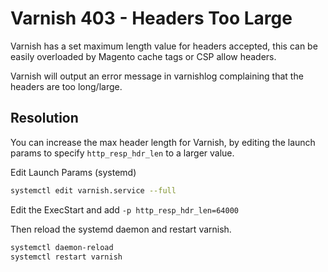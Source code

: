 # Varnish 403 - Headers Too Large

Varnish has a set maximum length value for headers accepted, this can be easily overloaded by Magento cache tags or CSP allow headers.

Varnish will output an error message in varnishlog complaining that the headers are too long/large.

## Resolution

You can increase the max header length for Varnish, by editing the launch params to specify `http_resp_hdr_len` to a larger value.

Edit Launch Params (systemd)
```sh
systemctl edit varnish.service --full
```

Edit the ExecStart and add `-p http_resp_hdr_len=64000`

Then reload the systemd daemon and restart varnish.

```sh
systemctl daemon-reload
systemctl restart varnish
```

